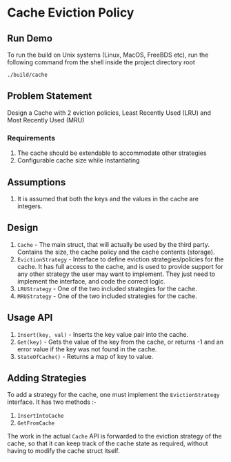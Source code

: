 # Cache Eviction Policy

## Run Demo
To run the build on Unix systems (Linux, MacOS, FreeBDS etc), run the following command from the shell inside the project directory root
```
./build/cache
```

## Problem Statement

Design a Cache with 2 eviction policies, Least Recently Used (LRU) and Most Recently Used (MRU)

### Requirements

1. The cache should be extendable to accommodate other strategies
2. Configurable cache size while instantiating

## Assumptions

1. It is assumed that both the keys and the values in the cache are integers.

## Design

1. `Cache` - The main struct, that will actually be used by the third party. Contains the size, the cache policy and the cache contents (storage).
2. `EvictionStrategy` - Interface to define eviction strategies/policies for the cache. It has full access to the cache, and is used to provide support for any other strategy the user may want to implement. They just need to implement the interface, and code the correct logic.
3. `LRUStrategy` - One of the two included strategies for the cache.
4. `MRUStrategy` - One of the two included strategies for the cache.

## Usage API

1. `Insert(key, val)` - Inserts the key value pair into the cache.
2. `Get(key)` - Gets the value of the key from the cache, or returns -1 and an error value if the key was not found in the cache.
3. `StateOfCache()` - Returns a map of key to value.

## Adding Strategies

To add a strategy for the cache, one must implement the `EvictionStrategy` interface. It has two methods :-
1. `InsertIntoCache`
2. `GetFromCache`

The work in the actual `Cache` API is forwarded to the eviction strategy of the cache, so that it can keep track of the cache state as required, without having to modify the cache struct itself.
